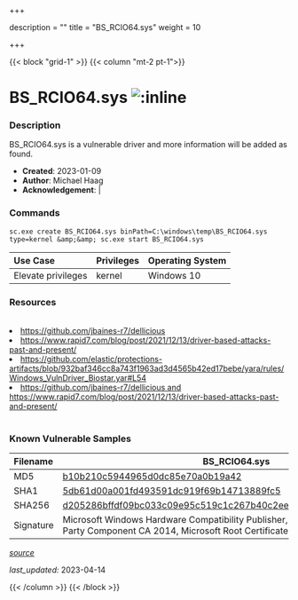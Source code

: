 +++

description = ""
title = "BS_RCIO64.sys"
weight = 10

+++


{{< block "grid-1" >}}
{{< column "mt-2 pt-1">}}


# BS_RCIO64.sys ![:inline](/images/twitter_verified.png) 


### Description

BS_RCIO64.sys is a vulnerable driver and more information will be added as found.

- **Created**: 2023-01-09
- **Author**: Michael Haag
- **Acknowledgement**:  | [](https://twitter.com/)

### Commands

```
sc.exe create BS_RCIO64.sys binPath=C:\windows\temp\BS_RCIO64.sys type=kernel &amp;&amp; sc.exe start BS_RCIO64.sys
```

| Use Case | Privileges | Operating System | 
|:---- | ---- | ---- |
| Elevate privileges | kernel | Windows 10 |

### Resources
<br>
<li><a href=" https://github.com/jbaines-r7/dellicious"> https://github.com/jbaines-r7/dellicious</a></li>
<li><a href=" https://www.rapid7.com/blog/post/2021/12/13/driver-based-attacks-past-and-present/"> https://www.rapid7.com/blog/post/2021/12/13/driver-based-attacks-past-and-present/</a></li>
<li><a href="https://github.com/elastic/protections-artifacts/blob/932baf346cc8a743f1963ad3d4565b42ed17bebe/yara/rules/Windows_VulnDriver_Biostar.yar#L54">https://github.com/elastic/protections-artifacts/blob/932baf346cc8a743f1963ad3d4565b42ed17bebe/yara/rules/Windows_VulnDriver_Biostar.yar#L54</a></li>
<li><a href="https://github.com/jbaines-r7/dellicious and https://www.rapid7.com/blog/post/2021/12/13/driver-based-attacks-past-and-present/">https://github.com/jbaines-r7/dellicious and https://www.rapid7.com/blog/post/2021/12/13/driver-based-attacks-past-and-present/</a></li>
<br>

### Known Vulnerable Samples

| Filename | BS_RCIO64.sys |
|:---- | ---- | 
| MD5 | <a href="https://www.virustotal.com/gui/file/b10b210c5944965d0dc85e70a0b19a42">b10b210c5944965d0dc85e70a0b19a42</a> |
| SHA1 | <a href="https://www.virustotal.com/gui/file/5db61d00a001fd493591dc919f69b14713889fc5">5db61d00a001fd493591dc919f69b14713889fc5</a> |
| SHA256 | <a href="https://www.virustotal.com/gui/file/d205286bffdf09bc033c09e95c519c1c267b40c2ee8bab703c6a2d86741ccd3e">d205286bffdf09bc033c09e95c519c1c267b40c2ee8bab703c6a2d86741ccd3e</a> |
| Signature | Microsoft Windows Hardware Compatibility Publisher, Microsoft Windows Third Party Component CA 2014, Microsoft Root Certificate Authority 2010   |


[*source*](https://github.com/magicsword-io/LOLDrivers/tree/main/yaml/bs_rcio64.yaml)

*last_updated:* 2023-04-14








{{< /column >}}
{{< /block >}}
